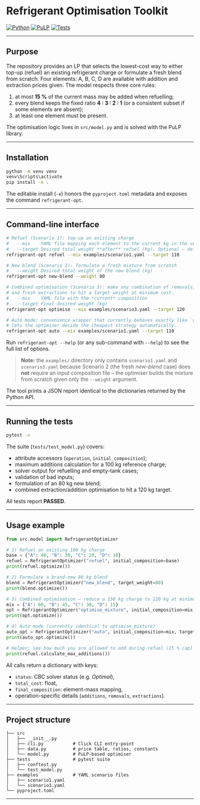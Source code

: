 # Refrigerant Optimisation Toolkit

[![Python](https://img.shields.io/badge/python-3.10%2B-blue)](https://www.python.org/) [![PuLP](https://img.shields.io/badge/solver-PuLP-orange)](https://coin-or.github.io/pulp/) [![Tests](https://img.shields.io/badge/tests-pytest-brightgreen)](https://pytest.org/)

---

## Purpose

The repository provides an LP that selects the lowest-cost way to either top-up (refuel) an existing refrigerant charge or formulate a fresh blend from scratch. Four elements: A, B, C, D are available with addition and extraction prices given.  The model respects three core rules:

1. at most **15 %** of the current mass may be added when refuelling;
2. every blend keeps the fixed ratio **4 : 3 : 2 : 1** (or a consistent subset if some elements are absent);
3. at least one element must be present.

The optimisation logic lives in `src/model.py` and is solved with the PuLP library.

---

## Installation

```bash
python -m venv venv
venv\Scripts\activate
pip install -e .
```

The editable install (`-e`) honors the `pyproject.toml` metadata and exposes the command `refrigerant-opt`.

---

## Command-line interface

```bash
# Refuel (Scenario 1): top-up an existing charge
#   --mix    YAML file mapping each element to the current kg in the vessel
#   --target Desired total weight **after** refuel (kg). Optional – defaults to "as little as possible" within the 15 % cap.
refrigerant-opt refuel --mix examples/scenario1.yaml --target 110

# New blend (Scenario 2): formulate a fresh mixture from scratch
#   --weight Desired total weight of the new blend (kg)
refrigerant-opt new-blend --weight 80

# Combined optimisation (Scenario 3): make any combination of removals, additions
# and fresh extractions to hit a target weight at minimum cost.
#   --mix    YAML file with the *current* composition
#   --target Final desired weight (kg)
refrigerant-opt optimise --mix examples/scenario3.yaml --target 120

# Auto mode: convenience wrapper that currently behaves exactly like `optimise` but
# lets the optimiser decide the cheapest strategy automatically.
refrigerant-opt auto --mix examples/scenario1.yaml --target 110
```

Run `refrigerant-opt --help` (or any sub-command with `--help`) to see the full list of options.

> **Note:** the `examples/` directory only contains `scenario1.yaml` and `scenario3.yaml` because Scenario 2 (the fresh *new-blend* case) does **not** require an input composition file – the optimiser builds the mixture from scratch given only the `--weight` argument.

The tool prints a JSON report identical to the dictionaries returned by the Python API.

---

## Running the tests

```bash
pytest -v
```

The suite (`tests/test_model.py`) covers:

* attribute accessors (`operation`, `initial_composition`);
* maximum additions calculation for a 100 kg reference charge;
* solver output for refuelling and empty-tank cases;
* validation of bad inputs;
* formulation of an 80 kg new blend;
* combined extraction/addition optimisation to hit a 120 kg target.

All tests report **PASSED**.

---

## Usage example

```python
from src.model import RefrigerantOptimizer

# 1) Refuel an existing 100 kg charge
base = {"A": 40, "B": 30, "C": 20, "D": 10}
refuel = RefrigerantOptimizer("refuel", initial_composition=base)
print(refuel.optimize())

# 2) Formulate a brand-new 80 kg blend
blend = RefrigerantOptimizer("new_blend", target_weight=80)
print(blend.optimize())

# 3) Combined optimisation – reduce a 150 kg charge to 120 kg at minimum cost
mix = {"A": 60, "B": 45, "C": 30, "D": 15}
opt = RefrigerantOptimizer("optimise_mixture", initial_composition=mix, target_weight=120)
print(opt.optimize())

# 4) Auto mode (currently identical to optimise_mixture)
auto_opt = RefrigerantOptimizer("auto", initial_composition=mix, target_weight=120)
print(auto_opt.optimize())

# Helper: see how much you are allowed to add during refuel (15 % cap)
print(refuel.calculate_max_additions())
```

All calls return a dictionary with keys:

* `status`: CBC solver status (e.g. *Optimal*),
* `total_cost`: float,
* `final_composition`: element-mass mapping,
* operation-specific details (`additions`, `removals`, `extractions`).

---

## Project structure

```
├── src
│   ├── __init__.py
│   ├── cli.py           # Click CLI entry-point
│   ├── data.py          # price table, ratios, constants
│   └── model.py         # PuLP-based optimiser
├── tests                # pytest suite
│   ├── conftest.py
│   └── test_model.py
├── examples             # YAML scenario files
│   ├── scenario1.yaml
│   └── scenario3.yaml
└── pyproject.toml
```

---